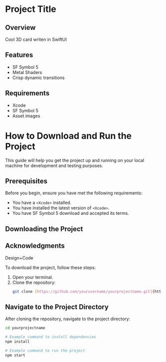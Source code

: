 # Project Title

## Overview
Cool 3D card writen in SwiftUI

## Features
* SF Symbol 5
* Metal Shaders
* Crisp dynamic transitions

## Requirements
* Xcode
* SF Symbol 5
* Asset images


# How to Download and Run the Project

This guide will help you get the project up and running on your local machine for development and testing purposes.

## Prerequisites

Before you begin, ensure you have met the following requirements:
* You have a `<Xcode>` installed.
* You have installed the latest version of `<Xcode>`.
* You have SF Symbol 5 download and accepted its terms.

## Downloading the Project

## Acknowledgments
Design+Code

To download the project, follow these steps:

1. Open your terminal.
2. Clone the repository:
   ```bash
   git clone [https://github.com/yourusername/yourprojectname.git](https://github.com/Bgann16/Project2.git)](https://github.com/Bgann16/Project2.git)
   
## Navigate to the Project Directory

After cloning the repository, navigate to the project directory:
```bash
cd yourprojectname

# Example command to install dependencies
npm install

# Example command to run the project
npm start
